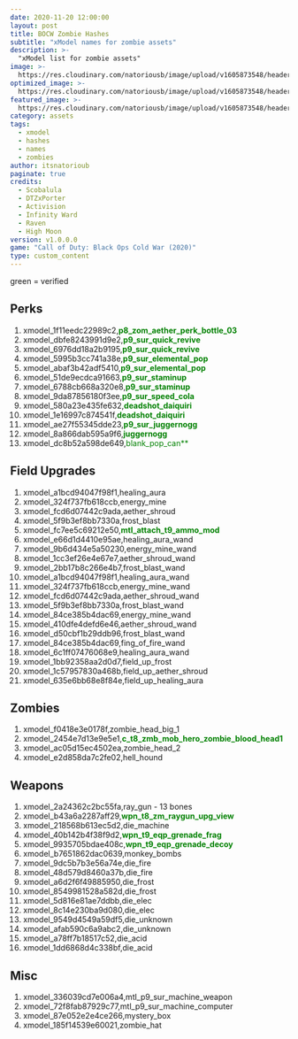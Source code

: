 ```yaml
---
date: 2020-11-20 12:00:00
layout: post
title: BOCW Zombie Hashes
subtitle: "xModel names for zombie assets"
description: >-
  "xModel list for zombie assets"
image: >-
  https://res.cloudinary.com/natoriousb/image/upload/v1605873548/headers/Zombies_Screenshot_03_llvhdc.jpg
optimized_image: >- 
  https://res.cloudinary.com/natoriousb/image/upload/v1605873548/headers/Zombies_Screenshot_03_llvhdc.jpg
featured_image: >-
  https://res.cloudinary.com/natoriousb/image/upload/v1605873548/headers/Zombies_Screenshot_03_llvhdc.jpg
category: assets
tags:
  - xmodel
  - hashes
  - names
  - zombies
author: itsnatorioub
paginate: true
credits:
  - Scobalula
  - DTZxPorter
  - Activision
  - Infinity Ward
  - Raven
  - High Moon
version: v1.0.0.0
game: "Call of Duty: Black Ops Cold War (2020)"
type: custom_content
---
```


green = verified

<div><h2>Perks</h2></div>

1. xmodel_1f11eedc22989c2,<span style="color:green">**p8_zom_aether_perk_bottle_03**</span>
1. xmodel_dbfe8243991d9e2,<span style="color:green">**p9_sur_quick_revive**</span>
1. xmodel_6976dd18a2b9195,<span style="color:green">**p9_sur_quick_revive**</span>
1. xmodel_5995b3cc741a38e,<span style="color:green">**p9_sur_elemental_pop**</span>
1. xmodel_abaf3b42adf5410,<span style="color:green">**p9_sur_elemental_pop**</span>
1. xmodel_51de9ecdca91663,<span style="color:green">**p9_sur_staminup**</span>
1. xmodel_6788cb668a320e8,<span style="color:green">**p9_sur_staminup**</span>
1. xmodel_9da87856180f3ee,<span style="color:green">**p9_sur_speed_cola**</span>
1. xmodel_580a23e435fe632,<span style="color:green">**deadshot_daiquiri**</span>
1. xmodel_1e16997c874541f,<span style="color:green">**deadshot_daiquiri**</span>
1. xmodel_ae27f55345dde23,<span style="color:green">**p9_sur_juggernogg**</span>
1. xmodel_8a866dab595a9f6,<span style="color:green">**juggernogg**</span>
1. xmodel_dc8b52a598de649,<span style="color:green">blank_pop_can**</span>

<div><h2>Field Upgrades</h2></div>

1. xmodel_a1bcd94047f98f1,healing_aura
1. xmodel_324f737fb618ccb,energy_mine
1. xmodel_fcd6d07442c9ada,aether_shroud
1. xmodel_5f9b3ef8bb7330a,frost_blast
1. xmodel_fc7ee5c69212e50,<span style="color:green">**mtl_attach_t9_ammo_mod**</span>
1. xmodel_e66d1d4410e95ae,healing_aura_wand
1. xmodel_9b6d434e5a50230,energy_mine_wand
1. xmodel_1cc3ef26e4e67e7,aether_shroud_wand
1. xmodel_2bb17b8c266e4b7,frost_blast_wand
1. xmodel_a1bcd94047f98f1,healing_aura_wand
1. xmodel_324f737fb618ccb,energy_mine_wand
1. xmodel_fcd6d07442c9ada,aether_shroud_wand
1. xmodel_5f9b3ef8bb7330a,frost_blast_wand
1. xmodel_84ce385b4dac69,energy_mine_wand
1. xmodel_410dfe4defd6e46,aether_shroud_wand
1. xmodel_d50cbf1b29ddb96,frost_blast_wand
1. xmodel_84ce385b4dac69,fing_of_fire_wand
1. xmodel_6c1ff07476068e9,healing_aura_wand
1. xmodel_1bb92358aa2d0d7,field_up_frost
1. xmodel_1c57957830a468b,field_up_aether_shroud
1. xmodel_635e6bb68e8f84e,field_up_healing_aura

<div><h2>Zombies</h2></div>

1. xmodel_f0418e3e0178f,zombie_head_big_1
1. xmodel_2454e7d13e9e5e1,<span style="color:green">**c_t8_zmb_mob_hero_zombie_blood_head1**</span>
1. xmodel_ac05d15ec4502ea,zombie_head_2
1. xmodel_e2d858da7c2fe02,hell_hound

<div><h2>Weapons</h2></div>

1. xmodel_2a24362c2bc55fa,ray_gun - 13 bones
1. xmodel_b43a6a2287aff29,<span style="color:green">**wpn_t8_zm_raygun_upg_view**</span>
1. xmodel_218568b613ec5d2,die_machine
1. xmodel_40b142b4f38f9d2,<span style="color:green">**wpn_t9_eqp_grenade_frag**</span>
1. xmodel_9935705bdae408c,<span style="color:green">**wpn_t9_eqp_grenade_decoy**</span>
1. xmodel_b7651862dac0639,monkey_bombs
1. xmodel_9dc5b7b3e56a74e,die_fire
1. xmodel_48d579d8460a37b,die_fire
1. xmodel_a6d2f6f49885950,die_frost
1. xmodel_8549981528a582d,die_frost
1. xmodel_5d816e81ae7ddbb,die_elec
1. xmodel_8c14e230ba9d080,die_elec
1. xmodel_9549d4549a59df5,die_unknown
1. xmodel_afab590c6a9abc2,die_unknown
1. xmodel_a78ff7b18517c52,die_acid
1. xmodel_1dd6868d4c338bf,die_acid

<div><h2>Misc</h2></div>

1. xmodel_336039cd7e006a4,mtl_p9_sur_machine_weapon
1. xmodel_72f8fab87929c77,mtl_p9_sur_machine_computer
1. xmodel_87e052e2e4ce266,mystery_box
1. xmodel_185f14539e60021,zombie_hat